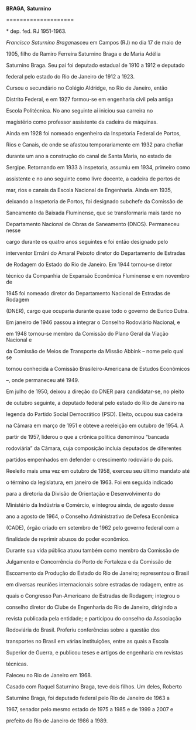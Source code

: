 **BRAGA, Saturnino**

====================



\* dep. fed. RJ 1951-1963.



*Francisco Saturnino Braga*nasceu em Campos (RJ) no dia 17 de maio de

1905, filho de Ramiro Ferreira Saturnino Braga e de Maria Adélia

Saturnino Braga. Seu pai foi deputado estadual de 1910 a 1912 e deputado

federal pelo estado do Rio de Janeiro de 1912 a 1923.



Cursou o secundário no Colégio Aldridge, no Rio de Janeiro, então

Distrito Federal, e em 1927 formou-se em engenharia civil pela antiga

Escola Politécnica. No ano seguinte aí iniciou sua carreira no

magistério como professor assistente da cadeira de máquinas.



Ainda em 1928 foi nomeado engenheiro da Inspetoria Federal de Portos,

Rios e Canais, de onde se afastou temporariamente em 1932 para chefiar

durante um ano a construção do canal de Santa Maria, no estado de

Sergipe. Retornando em 1933 à inspetoria, assumiu em 1934, primeiro como

assistente e no ano seguinte como livre docente, a cadeira de portos de

mar, rios e canais da Escola Nacional de Engenharia. Ainda em 1935,

deixando a Inspetoria de Portos, foi designado subchefe da Comissão de

Saneamento da Baixada Fluminense, que se transformaria mais tarde no

Departamento Nacional de Obras de Saneamento (DNOS). Permaneceu nesse

cargo durante os quatro anos seguintes e foi então designado pelo

interventor Ernâni do Amaral Peixoto diretor do Departamento de Estradas

de Rodagem do Estado do Rio de Janeiro. Em 1944 tornou-se diretor

técnico da Companhia de Expansão Econômica Fluminense e em novembro de

1945 foi nomeado diretor do Departamento Nacional de Estradas de Rodagem

(DNER), cargo que ocuparia durante quase todo o governo de Eurico Dutra.

Em janeiro de 1946 passou a integrar o Conselho Rodoviário Nacional, e

em 1948 tornou-se membro da Comissão do Plano Geral da Viação Nacional e

da Comissão de Meios de Transporte da Missão Abbink – nome pelo qual se

tornou conhecida a Comissão Brasileiro-Americana de Estudos Econômicos

–, onde permaneceu até 1949.



Em julho de 1950, deixou a direção do DNER para candidatar-se, no pleito

de outubro seguinte, a deputado federal pelo estado do Rio de Janeiro na

legenda do Partido Social Democrático (PSD). Eleito, ocupou sua cadeira

na Câmara em março de 1951 e obteve a reeleição em outubro de 1954. A

partir de 1957, liderou o que a crônica política denominou “bancada

rodoviária” da Câmara, cuja composição incluía deputados de diferentes

partidos empenhados em defender o crescimento rodoviário do país.

Reeleito mais uma vez em outubro de 1958, exerceu seu último mandato até

o término da legislatura, em janeiro de 1963. Foi em seguida indicado

para a diretoria da Divisão de Orientação e Desenvolvimento do

Ministério da Indústria e Comércio, e integrou ainda, de agosto desse

ano a agosto de 1964, o Conselho Administrativo de Defesa Econômica

(CADE), órgão criado em setembro de 1962 pelo governo federal com a

finalidade de reprimir abusos do poder econômico.



Durante sua vida pública atuou também como membro da Comissão de

Julgamento e Concorrência do Porto de Fortaleza e da Comissão de

Escoamento da Produção do Estado do Rio de Janeiro; representou o Brasil

em diversas reuniões internacionais sobre estradas de rodagem, entre as

quais o Congresso Pan-Americano de Estradas de Rodagem; integrou o

conselho diretor do Clube de Engenharia do Rio de Janeiro, dirigindo a

revista publicada pela entidade; e participou do conselho da Associação

Rodoviária do Brasil. Proferiu conferências sobre a questão dos

transportes no Brasil em várias instituições, entre as quais a Escola

Superior de Guerra, e publicou teses e artigos de engenharia em revistas

técnicas.



Faleceu no Rio de Janeiro em 1968.



Casado com Raquel Saturnino Braga, teve dois filhos. Um deles, Roberto

Saturnino Braga, foi deputado federal pelo Rio de Janeiro de 1963 a

1967, senador pelo mesmo estado de 1975 a 1985 e de 1999 a 2007 e

prefeito do Rio de Janeiro de 1986 a 1989.



